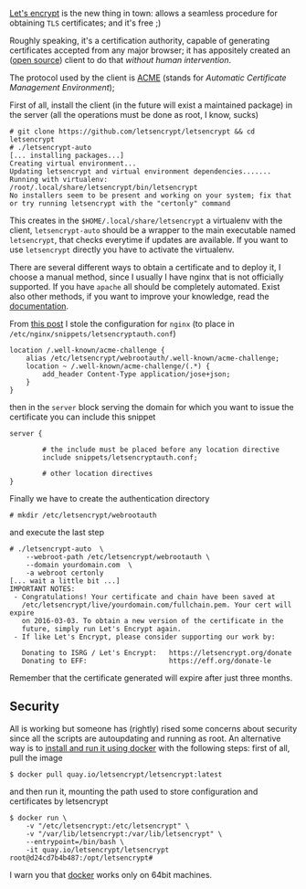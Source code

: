 <!--
.. title: Let's encrypt
.. slug: letsencrypt
.. date: 2016-01-16 00:00:00
.. tags: cryptography,sysadmin
.. category: 
.. link: 
.. description: 
.. type: text
-->


[Let's encrypt](https://letsencrypt.org) is the new thing in town: allows a seamless procedure
for obtaining ``TLS`` certificates; and it's free ;)

Roughly speaking, it's a certification authority, capable of generating certificates accepted from any major browser;
it has appositely created an ([open source](https://github.com/letsencrypt/letsencrypt)) client 
to do that *without human intervention*.

The protocol used by the client is [ACME](https://letsencrypt.github.io/acme-spec/)
(stands for *Automatic Certificate Management Environment*);

First of all, install the client (in the future will exist a maintained package)
in the server (all the operations must be done as root, I know, sucks)

    # git clone https://github.com/letsencrypt/letsencrypt && cd letsencrypt
    # ./letsencrypt-auto
    [... installing packages...]
    Creating virtual environment...
    Updating letsencrypt and virtual environment dependencies.......
    Running with virtualenv: /root/.local/share/letsencrypt/bin/letsencrypt
    No installers seem to be present and working on your system; fix that or try running letsencrypt with the "certonly" command

This creates in the ``$HOME/.local/share/letsencrypt`` a virtualenv with the client, ``letsencrypt-auto`` should
be a wrapper to the main executable named ``letsencrypt``, that checks everytime if updates are available.
If you want to use ``letsencrypt`` directly you have to activate the virtualenv.

There are several different ways to obtain a certificate and to deploy it,
I choose a manual method, since I usually I have nginx that is not officially supported.
If you have ``apache`` all should be completely automated. Exist also other methods,
if you want to improve your knowledge, read the [documentation](https://letsencrypt.readthedocs.org/en/latest/).

From [this post](https://community.letsencrypt.org/t/using-the-webroot-domain-verification-method/1445/7) I stole
the configuration for ``nginx`` (to place in ``/etc/nginx/snippets/letsencryptauth.conf``)

```nginx
location /.well-known/acme-challenge {
    alias /etc/letsencrypt/webrootauth/.well-known/acme-challenge;
    location ~ /.well-known/acme-challenge/(.*) {
        add_header Content-Type application/jose+json;
    }
}
```

then in the ``server`` block
serving the domain for which you want to issue the certificate you can include this snippet

```nginx
server {

        # the include must be placed before any location directive
        include snippets/letsencryptauth.conf;

        # other location directives
}
```

Finally we have to create the authentication directory

    # mkdir /etc/letsencrypt/webrootauth

and execute the last step

    # ./letsencrypt-auto  \
        --webroot-path /etc/letsencrypt/webrootauth \
        --domain yourdomain.com  \
        -a webroot certonly
    [... wait a little bit ...]
    IMPORTANT NOTES:
     - Congratulations! Your certificate and chain have been saved at
       /etc/letsencrypt/live/yourdomain.com/fullchain.pem. Your cert will expire
       on 2016-03-03. To obtain a new version of the certificate in the
       future, simply run Let's Encrypt again.
     - If like Let's Encrypt, please consider supporting our work by:

       Donating to ISRG / Let's Encrypt:   https://letsencrypt.org/donate
       Donating to EFF:                    https://eff.org/donate-le

Remember that the certificate generated will expire after just three months.

## Security

All is working but someone has (rightly) rised some concerns about security since
all the scripts are autoupdating and running as root. An alternative way is to [install and run it
 using docker](https://letsencrypt.readthedocs.org/en/latest/using.html#running-with-docker)
with the following steps: first of all, pull the image

    $ docker pull quay.io/letsencrypt/letsencrypt:latest

and then run it, mounting the path used to store configuration and certificates by letsencrypt

    $ docker run \
        -v "/etc/letsencrypt:/etc/letsencrypt" \
        -v "/var/lib/letsencrypt:/var/lib/letsencrypt" \
        --entrypoint=/bin/bash \
        -it quay.io/letsencrypt/letsencrypt
    root@d24cd7b4b487:/opt/letsencrypt#

I warn you that [docker](https://docker.io) works only on 64bit machines.